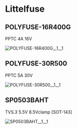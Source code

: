# Littelfuse

## POLYFUSE-16R400G
PPTC 4A 16V

![POLYFUSE-16R400G__1__1](/preview/images/Littelfuse__POLYFUSE-16R400G__1__1.png?raw=true) 

## POLYFUSE-30R500
PPTC 5A 30V

![POLYFUSE-30R500__1__1](/preview/images/Littelfuse__POLYFUSE-16R400G__1__1.png?raw=true) 

## SP0503BAHT
TVS.3 5.5V 8.5Vclamp [SOT-143]

![SP0503BAHT__1__1](/preview/images/Littelfuse__SP0503BAHT__1__1.png?raw=true) 

